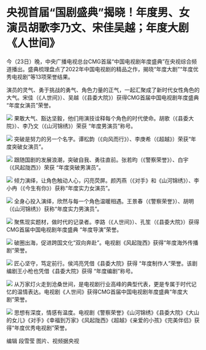 # 央视首届“国剧盛典”揭晓！年度男、女演员胡歌李乃文、宋佳吴越；年度大剧《人世间》

今（23日）晚，中央广播电视总台CMG首届“中国电视剧年度盛典”在央视综合频道播出。盛典梳理盘点了2022年中国电视剧的精品之作，揭晓“年度大剧”“年度优秀电视剧”等13项荣誉结果。

演员的灵气、勇于挑战的勇气、角色力量的正气，一起汇聚成了新时代女性角色的大气。宋佳（《人世间》）、吴越（《县委大院》）获得CMG首届中国电视剧年度盛典
“年度女演员”荣誉。

![](https://inews.gtimg.com/newsapp_bt/0/15624653176/1000)
果敢大气、豁达坚毅，他们用演技诠释每个角色的时代使命。胡歌（《县委大院》）、李乃文（《山河锦绣》）荣获 “年度男演员”称号。

![](https://inews.gtimg.com/newsapp_bt/0/15624653179/1000)
突破是努力的另一个名字。谭松韵（《向风而行》）、李庚希（《超越》）荣获“年度突破女演员”。

![](https://inews.gtimg.com/newsapp_bt/0/15624653184/1000)
跟随国剧的发展浪潮，突破自我、勇往直前。张若昀（《警察荣誉》）、白宇（《风起陇西》）荣获 “年度突破男演员”。

![](https://inews.gtimg.com/newsapp_bt/0/15624653187/1000)
倾力演绎，让角色触动人心，闪亮荧屏。颜丙燕（《对手》和《山河锦绣》）、李小冉（《今生有你》）获称“年度实力女演员”。

![](https://inews.gtimg.com/newsapp_bt/0/15624653189/1000)
全身心投入演绎，欣然与每一个角色温暖相遇。王景春（《警察荣誉》）、胡明（《山河锦绣》）获称“年度实力男演员”。

![](https://inews.gtimg.com/newsapp_bt/0/15624653193/1000)
聚焦现实题材，做时代的记录者。李路（《人世间》）、孔笙（《县委大院》）获得CMG首届中国电视剧年度盛典 “年度导演”荣誉。

![](https://inews.gtimg.com/newsapp_bt/0/15624653198/1000)
破圈出海，促进跨国文化“双向奔赴”。电视剧《风起陇西》获得“年度海外传播剧”荣誉。

![](https://inews.gtimg.com/newsapp_bt/0/15624653201/1000)
匠心坚守，笃定前行。侯鸿亮凭借《县委大院》获得 “年度制作人”荣誉。该剧编剧王小枪也凭借《县委大院》获得 “年度编剧”称号。

![](https://inews.gtimg.com/newsapp_bt/0/15624653204/1000)
从万家灯火走到沧桑世间，是电视剧行业高峰的典型代表，更是专属于时代记忆的温情表达。电视剧《人世间》获得CMG首届中国电视剧年度盛典“年度大剧”荣誉。

![](https://inews.gtimg.com/newsapp_bt/0/15624653205/1000)
思想有深度，情感有温度。电视剧《警察荣誉》《山河锦绣》《县委大院》《大山的女儿》《对手》《幸福到万家》《风起陇西》《超越》《亲爱的小孩》《完美伴侣》获得“年度优秀电视剧”荣誉。

编辑 段雪莹 图片、视频据央视

